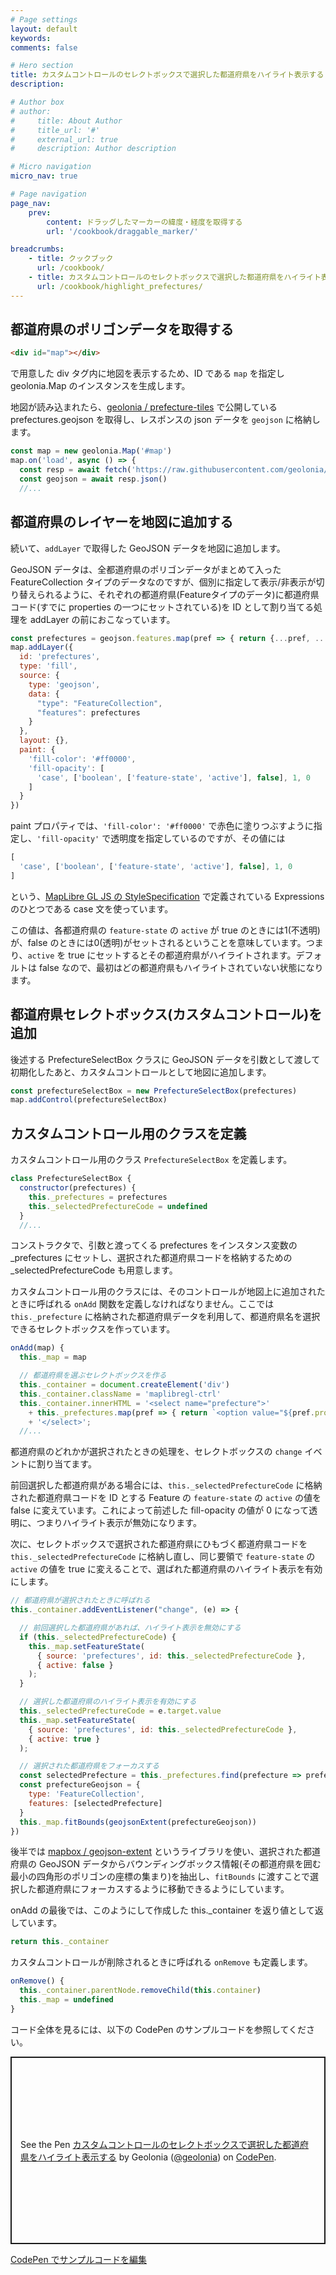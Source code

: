 ```yaml
---
# Page settings
layout: default
keywords:
comments: false

# Hero section
title: カスタムコントロールのセレクトボックスで選択した都道府県をハイライト表示する
description:

# Author box
# author:
#     title: About Author
#     title_url: '#'
#     external_url: true
#     description: Author description

# Micro navigation
micro_nav: true

# Page navigation
page_nav:
    prev:
        content: ドラッグしたマーカーの緯度・経度を取得する
        url: '/cookbook/draggable_marker/'

breadcrumbs:
    - title: クックブック
      url: /cookbook/
    - title: カスタムコントロールのセレクトボックスで選択した都道府県をハイライト表示する
      url: /cookbook/highlight_prefectures/
---
```


## 都道府県のポリゴンデータを取得する

```html
<div id="map"></div>
```

で用意した div タグ内に地図を表示するため、ID である `map` を指定し geolonia.Map のインスタンスを生成します。

地図が読み込まれたら、[geolonia / prefecture-tiles](https://github.com/geolonia/prefecture-tiles) で公開している prefectures.geojson を取得し、レスポンスの json データを `geojson` に格納します。


```javascript
const map = new geolonia.Map('#map')
map.on('load', async () => {
  const resp = await fetch('https://raw.githubusercontent.com/geolonia/prefecture-tiles/master/prefectures.geojson')
  const geojson = await resp.json()
  //...
```

## 都道府県のレイヤーを地図に追加する

続いて、`addLayer` で取得した GeoJSON データを地図に追加します。

GeoJSON データは、全都道府県のポリゴンデータがまとめて入った FeatureCollection タイプのデータなのですが、個別に指定して表示/非表示が切り替えられるように、それぞれの都道府県(Featureタイプのデータ)に都道府県コード(すでに properties の一つにセットされている)を ID として割り当てる処理を addLayer の前におこなっています。

```javascript
const prefectures = geojson.features.map(pref => { return {...pref, ...{id: pref.properties.code}}})
map.addLayer({
  id: 'prefectures',
  type: 'fill',
  source: {
    type: 'geojson',
    data: {
      "type": "FeatureCollection",
      "features": prefectures
    }
  },
  layout: {},
  paint: {
    'fill-color': '#ff0000',
    'fill-opacity': [
      'case', ['boolean', ['feature-state', 'active'], false], 1, 0
    ]
  }
})
```

paint プロパティでは、`'fill-color': '#ff0000'` で赤色に塗りつぶすように指定し、`'fill-opacity'` で透明度を指定しているのですが、その値には

```javascript
[
  'case', ['boolean', ['feature-state', 'active'], false], 1, 0
]
```

という、[MapLibre GL JS の StyleSpecification](https://maplibre.org/maplibre-gl-js-docs/style-spec/expressions/#case) で定義されている Expressions のひとつである case 文を使っています。

この値は、各都道府県の `feature-state` の `active` が true のときには1(不透明)が、false のときには0(透明)がセットされるということを意味しています。つまり、`active` を true にセットするとその都道府県がハイライトされます。デフォルトは false なので、最初はどの都道府県もハイライトされていない状態になります。

## 都道府県セレクトボックス(カスタムコントロール)を追加

後述する PrefectureSelectBox クラスに GeoJSON データを引数として渡して初期化したあと、カスタムコントロールとして地図に追加します。

```javascript
const prefectureSelectBox = new PrefectureSelectBox(prefectures)
map.addControl(prefectureSelectBox)
```

## カスタムコントロール用のクラスを定義

カスタムコントロール用のクラス `PrefectureSelectBox` を定義します。

```javascript
class PrefectureSelectBox {
  constructor(prefectures) {
    this._prefectures = prefectures
    this._selectedPrefectureCode = undefined
  }
  //...
```

コンストラクタで、引数と渡ってくる prefectures をインスタンス変数の _prefectures にセットし、選択された都道府県コードを格納するための _selectedPrefectureCode も用意します。

カスタムコントロール用のクラスには、そのコントロールが地図上に追加されたときに呼ばれる `onAdd` 関数を定義しなければなりません。ここでは `this._prefecture` に格納された都道府県データを利用して、都道府県名を選択できるセレクトボックスを作っています。

```javascript
onAdd(map) {
  this._map = map

  // 都道府県を選ぶセレクトボックスを作る
  this._container = document.createElement('div')
  this._container.className = 'maplibregl-ctrl'
  this._container.innerHTML = '<select name="prefecture">'
    + this._prefectures.map(pref => { return `<option value="${pref.properties.code}">${pref.properties.name}</option>` })
    + '</select>';
  //...
```

都道府県のどれかが選択されたときの処理を、セレクトボックスの `change` イベントに割り当てます。

前回選択した都道府県がある場合には、`this._selectedPrefectureCode` に格納された都道府県コードを ID とする Feature の `feature-state` の `active` の値を false に変えています。これによって前述した fill-opacity の値が 0 になって透明に、つまりハイライト表示が無効になります。

次に、セレクトボックスで選択された都道府県にひもづく都道府県コードを `this._selectedPrefectureCode` に格納し直し、同じ要領で `feature-state` の `active` の値を true に変えることで、選ばれた都道府県のハイライト表示を有効にします。

```javascript
// 都道府県が選択されたときに呼ばれる
this._container.addEventListener("change", (e) => {

  // 前回選択した都道府県があれば、ハイライト表示を無効にする
  if (this._selectedPrefectureCode) {
    this._map.setFeatureState(
      { source: 'prefectures', id: this._selectedPrefectureCode },
      { active: false }
    );
  }

  // 選択した都道府県のハイライト表示を有効にする
  this._selectedPrefectureCode = e.target.value
  this._map.setFeatureState(
    { source: 'prefectures', id: this._selectedPrefectureCode },
    { active: true }
  );

  // 選択された都道府県をフォーカスする
  const selectedPrefecture = this._prefectures.find(prefecture => prefecture.properties.code === this._selectedPrefectureCode)
  const prefectureGeojson = {
    type: 'FeatureCollection',
    features: [selectedPrefecture]
  }
  this._map.fitBounds(geojsonExtent(prefectureGeojson))
})
```

後半では [mapbox / geojson-extent](https://github.com/mapbox/geojson-extent) というライブラリを使い、選択された都道府県の GeoJSON データからバウンディングボックス情報(その都道府県を囲む最小の四角形のポリゴンの座標の集まり)を抽出し、`fitBounds` に渡すことで選択した都道府県にフォーカスするように移動できるようにしています。

onAdd の最後では、このようにして作成した this._container を返り値として返しています。

```javascript
return this._container
```

カスタムコントロールが削除されるときに呼ばれる `onRemove` も定義します。

```javascript
onRemove() {
  this._container.parentNode.removeChild(this.container)
  this._map = undefined
}
```

コード全体を見るには、以下の CodePen のサンプルコードを参照してください。

<p class="codepen" data-height="300" data-default-tab="html,result" data-slug-hash="xxzLwGx" data-user="geolonia" style="height: 300px; box-sizing: border-box; display: flex; align-items: center; justify-content: center; border: 2px solid; margin: 1em 0; padding: 1em;">
  <span>See the Pen <a href="https://codepen.io/geolonia/pen/xxzLwGx">
  カスタムコントロールのセレクトボックスで選択した都道府県をハイライト表示する</a> by Geolonia (<a href="https://codepen.io/geolonia">@geolonia</a>)
  on <a href="https://codepen.io">CodePen</a>.</span>
</p>
<script async src="https://cpwebassets.codepen.io/assets/embed/ei.js"></script>

<a class="codepen" href="https://codepen.io/geolonia/pen/xxzLwGx" target="codepen"><i class="icon icon--codepen"></i> CodePen でサンプルコードを編集</a>

